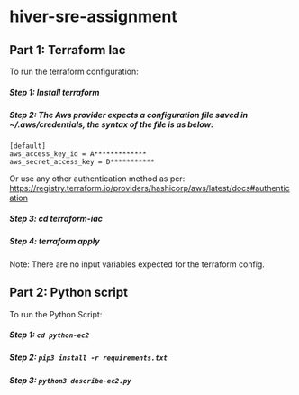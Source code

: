 # hiver-sre-assignment

## Part 1: Terraform Iac

To run the terraform configuration:

##### Step 1: Install terraform

##### Step 2: The Aws provider expects a configuration file saved in ~/.aws/credentials, the syntax of the file is as below:
```
[default]
aws_access_key_id = A*************
aws_secret_access_key = D***********
```

Or use any other authentication method as per: https://registry.terraform.io/providers/hashicorp/aws/latest/docs#authentication

##### Step 3: cd terraform-iac

##### Step 4: terraform apply

Note: There are no input variables expected for the terraform config.


## Part 2: Python script

To run the Python Script:

##### Step 1: `cd python-ec2`

##### Step 2: `pip3 install -r requirements.txt`

##### Step 3: `python3 describe-ec2.py`
